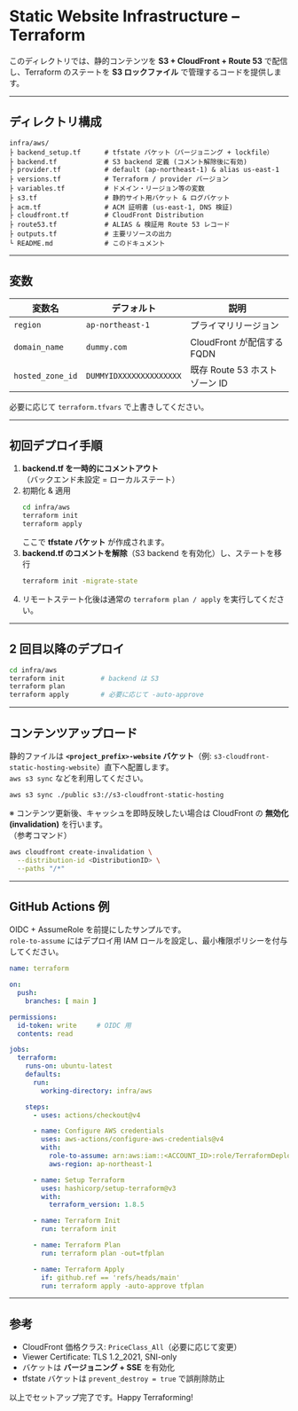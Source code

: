 # Static Website Infrastructure – Terraform

このディレクトリでは、静的コンテンツを **S3 + CloudFront + Route 53** で配信し、Terraform のステートを **S3 ロックファイル** で管理するコードを提供します。

---

## ディレクトリ構成

```text
infra/aws/
├ backend_setup.tf      # tfstate バケット（バージョニング + lockfile）
├ backend.tf            # S3 backend 定義 (コメント解除後に有効)
├ provider.tf           # default (ap-northeast-1) & alias us-east-1
├ versions.tf           # Terraform / provider バージョン
├ variables.tf          # ドメイン・リージョン等の変数
├ s3.tf                 # 静的サイト用バケット & ログバケット
├ acm.tf                # ACM 証明書 (us-east-1, DNS 検証)
├ cloudfront.tf         # CloudFront Distribution
├ route53.tf            # ALIAS & 検証用 Route 53 レコード
├ outputs.tf            # 主要リソースの出力
└ README.md             # このドキュメント
```

---

## 変数

| 変数名            | デフォルト                        | 説明                           |
| ----------------- | -------------------------------- | ------------------------------ |
| `region`          | `ap-northeast-1`                 | プライマリリージョン           |
| `domain_name`     | `dummy.com`                      | CloudFront が配信する FQDN     |
| `hosted_zone_id`  | `DUMMYIDXXXXXXXXXXXXXX`          | 既存 Route 53 ホストゾーン ID  |

必要に応じて `terraform.tfvars` で上書きしてください。

---

## 初回デプロイ手順

1. **backend.tf を一時的にコメントアウト**  
   （バックエンド未設定 = ローカルステート）
2. 初期化 & 適用  
   ```bash
   cd infra/aws
   terraform init
   terraform apply
   ```  
   ここで **tfstate バケット** が作成されます。
3. **backend.tf のコメントを解除**（S3 backend を有効化）し、ステートを移行  
   ```bash
   terraform init -migrate-state
   ```
4. リモートステート化後は通常の `terraform plan / apply` を実行してください。

---

## 2 回目以降のデプロイ

```bash
cd infra/aws
terraform init         # backend は S3
terraform plan
terraform apply        # 必要に応じて -auto-approve
```

---

## コンテンツアップロード

静的ファイルは **`<project_prefix>-website` バケット**（例: `s3-cloudfront-static-hosting-website`）直下へ配置します。  
`aws s3 sync` などを利用してください。

```bash
aws s3 sync ./public s3://s3-cloudfront-static-hosting
```

※ コンテンツ更新後、キャッシュを即時反映したい場合は CloudFront の **無効化 (invalidation)** を行います。  
（参考コマンド）

```bash
aws cloudfront create-invalidation \
  --distribution-id <DistributionID> \
  --paths "/*"
```

---

## GitHub Actions 例

OIDC + AssumeRole を前提にしたサンプルです。  
`role-to-assume` にはデプロイ用 IAM ロールを設定し、最小権限ポリシーを付与してください。

```yaml
name: terraform

on:
  push:
    branches: [ main ]

permissions:
  id-token: write     # OIDC 用
  contents: read

jobs:
  terraform:
    runs-on: ubuntu-latest
    defaults:
      run:
        working-directory: infra/aws

    steps:
      - uses: actions/checkout@v4

      - name: Configure AWS credentials
        uses: aws-actions/configure-aws-credentials@v4
        with:
          role-to-assume: arn:aws:iam::<ACCOUNT_ID>:role/TerraformDeployRole
          aws-region: ap-northeast-1

      - name: Setup Terraform
        uses: hashicorp/setup-terraform@v3
        with:
          terraform_version: 1.8.5

      - name: Terraform Init
        run: terraform init

      - name: Terraform Plan
        run: terraform plan -out=tfplan

      - name: Terraform Apply
        if: github.ref == 'refs/heads/main'
        run: terraform apply -auto-approve tfplan
```

---

## 参考

- CloudFront 価格クラス: `PriceClass_All`（必要に応じて変更）  
- Viewer Certificate: TLS 1.2_2021, SNI-only  
- バケットは **バージョニング + SSE** を有効化  
- tfstate バケットは `prevent_destroy = true` で誤削除防止

以上でセットアップ完了です。Happy Terraforming!

